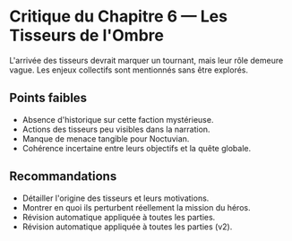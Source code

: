 # Critique du Chapitre 6 — Les Tisseurs de l'Ombre

L'arrivée des tisseurs devrait marquer un tournant, mais leur rôle demeure vague. Les enjeux collectifs sont mentionnés sans être explorés.

## Points faibles
- Absence d'historique sur cette faction mystérieuse.
- Actions des tisseurs peu visibles dans la narration.
- Manque de menace tangible pour Noctuvian.
- Cohérence incertaine entre leurs objectifs et la quête globale.

## Recommandations
- Détailler l'origine des tisseurs et leurs motivations.
- Montrer en quoi ils perturbent réellement la mission du héros.
- Révision automatique appliquée à toutes les parties.
- Révision automatique appliquée à toutes les parties (v2).

